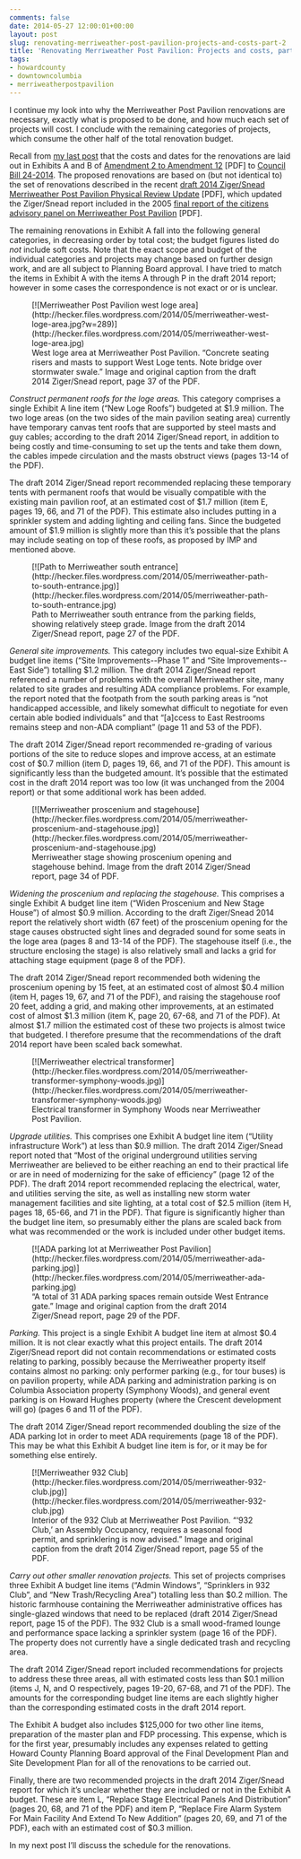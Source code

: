 ```yaml
---
comments: false
date: 2014-05-27 12:00:01+00:00
layout: post
slug: renovating-merriweather-post-pavilion-projects-and-costs-part-2
title: 'Renovating Merriweather Post Pavilion: Projects and costs, part 2'
tags:
- howardcounty
- downtowncolumbia
- merriweatherpostpavilion
---
```


I continue my look into why the Merriweather Post Pavilion renovations are necessary, exactly what is proposed to be done, and how much each set of projects will cost. I conclude with the remaining categories of projects, which consume the other half of the total renovation budget.

Recall from [my last post](/2014/05/26/renovating-merriweather-post-pavilion-projects-and-costs-part-1/) that the costs and dates for the renovations are laid out in Exhibits A and B of [Amendment 2 to Amendment 12](https://apps.howardcountymd.gov/olis/GetFile.aspx?id=3445) [PDF] to [Council Bill 24-2014](https://apps.howardcountymd.gov/olis/LegislationDetail.aspx?LegislationID=800). The proposed renovations are based on (but not identical to) the set of renovations described in the recent [draft 2014 Ziger/Snead Merriweather Post Pavilion Physical Review Update](http://hecker.files.wordpress.com/2014/05/140214-draft-merriweather-physical-update-report.pdf) [PDF], which updated the Ziger/Snead report included in the 2005 [final report of the citizens advisory panel on Merriweather Post Pavilion](http://hecker.files.wordpress.com/2014/05/citizens-advisory-panel-on-merriweather-post-pavilion-final-report.pdf) [PDF].

The remaining renovations in Exhibit A fall into the following general categories, in decreasing order by total cost; the budget figures listed do _not_ include soft costs. Note that the exact scope and budget of the individual categories and projects may change based on further design work, and are all subject to Planning Board approval. I have tried to match the items in Exhibit A with the items A through P in the draft 2014 report; however in some cases the correspondence is not exact or or is unclear.

<figure markdown="1">
[![Merriweather Post Pavilion west loge area](http://hecker.files.wordpress.com/2014/05/merriweather-west-loge-area.jpg?w=289)](http://hecker.files.wordpress.com/2014/05/merriweather-west-loge-area.jpg)
<figcaption>West loge area at Merriweather Post Pavilion. “Concrete seating risers and masts to support West Loge tents. Note bridge over stormwater swale.” Image and original caption from the draft 2014 Ziger/Snead report, page 37 of the PDF.</figcaption>
</figure>

_Construct permanent roofs for the loge areas._ This category comprises a single Exhibit A line item (“New Loge Roofs”) budgeted at $1.9 million. The two loge areas (on the two sides of the main pavilion seating area) currently have temporary canvas tent roofs that are supported by steel masts and guy cables; according to the draft 2014 Ziger/Snead report, in addition to being costly and time-consuming to set up the tents and take them down, the cables impede circulation and the masts obstruct views (pages 13-14 of the PDF).

The draft 2014 Ziger/Snead report recommended replacing these temporary tents with permanent roofs that would be visually compatible with the existing main pavilion roof, at an estimated cost of $1.7 million (item E, pages 19, 66, and 71 of the PDF). This estimate also includes putting in a sprinkler system and adding lighting and ceiling fans. Since the budgeted amount of $1.9 million is slightly more than this it’s possible that the plans may include seating on top of these roofs, as proposed by IMP and mentioned above.

<figure markdown="1">
[![Path to Merriweather south entrance](http://hecker.files.wordpress.com/2014/05/merriweather-path-to-south-entrance.jpg)](http://hecker.files.wordpress.com/2014/05/merriweather-path-to-south-entrance.jpg)
<figcaption>Path to Merriweather south entrance from the parking fields, showing relatively steep grade. Image from the draft 2014 Ziger/Snead report, page 27 of the PDF.</figcaption>
</figure>

_General site improvements._ This category includes two equal-size Exhibit A budget line items (“Site Improvements--Phase 1” and “Site Improvements--East Side”) totalling $1.2 million. The draft 2014 Ziger/Snead report referenced a number of problems with the overall Merriweather site, many related to site grades and resulting ADA compliance problems. For example, the report noted that the footpath from the south parking areas is “not handicapped accessible, and likely somewhat difficult to negotiate for even certain able bodied individuals” and that “[a]ccess to East Restrooms remains steep and non-ADA compliant” (page 11 and 53 of the PDF).

The draft 2014 Ziger/Snead report recommended re-grading of various portions of the site to reduce slopes and improve access, at an estimate cost of $0.7 million (item D, pages 19, 66, and 71 of the PDF). This amount is significantly less than the budgeted amount. It’s possible that the estimated cost in the draft 2014 report was too low (it was unchanged from the 2004 report) or that some additional work has been added.

<figure markdown="1">
[![Merriweather proscenium and stagehouse](http://hecker.files.wordpress.com/2014/05/merriweather-proscenium-and-stagehouse.jpg)](http://hecker.files.wordpress.com/2014/05/merriweather-proscenium-and-stagehouse.jpg)
<figcaption>Merriweather stage showing proscenium opening and stagehouse behind. Image from the draft 2014 Ziger/Snead report, page 34 of PDF.</figcaption>
</figure>

_Widening the proscenium and replacing the stagehouse._ This comprises a single Exhibit A budget line item (“Widen Proscenium and New Stage House”) of almost $0.9 million. According to the draft Ziger/Snead 2014 report the relatively short width (67 feet) of the proscenium opening for the stage causes obstructed sight lines and degraded sound for some seats in the loge area (pages 8 and 13-14 of the PDF). The stagehouse itself (i.e., the structure enclosing the stage) is also relatively small and lacks a grid for attaching stage equipment (page 8 of the PDF).

The draft 2014 Ziger/Snead report recommended both widening the proscenium opening by 15 feet, at an estimated cost of almost $0.4 million (item H, pages 19, 67, and 71 of the PDF), and raising the stagehouse roof 20 feet, adding a grid, and making other improvements, at an estimated cost of almost $1.3 million (item K, page 20, 67-68, and 71 of the PDF). At almost $1.7 million the estimated cost of these two projects is almost twice that budgeted. I therefore presume that the recommendations of the draft 2014 report have been scaled back somewhat.

<figure markdown="1">
[![Merriweather electrical transformer](http://hecker.files.wordpress.com/2014/05/merriweather-transformer-symphony-woods.jpg)](http://hecker.files.wordpress.com/2014/05/merriweather-transformer-symphony-woods.jpg)
<figcaption>Electrical transformer in Symphony Woods near Merriweather Post Pavilion.</figcaption>
</figure>

_Upgrade utilities._ This comprises one Exhibit A budget line item (“Utility infrastructure Work”) at less than $0.9 million. The draft 2014 Ziger/Snead report noted that “Most of the original underground utilities serving Merriweather are believed to be either reaching an end to their practical life or are in need of modernizing for the sake of efficiency” (page 12 of the PDF). The draft 2014 report recommended replacing the electrical, water, and utilities serving the site, as well as installing new storm water management facilities and site lighting, at a total cost of $2.5 million (item H, pages 18, 65-66, and 71 in the PDF). That figure is significantly higher than the budget line item, so presumably either the plans are scaled back from what was recommended or the work is included under other budget items.

<figure markdown="1">
[![ADA parking lot at Merriweather Post Pavilion](http://hecker.files.wordpress.com/2014/05/merriweather-ada-parking.jpg)](http://hecker.files.wordpress.com/2014/05/merriweather-ada-parking.jpg)
<figcaption>“A total of 31 ADA parking spaces remain outside West Entrance gate.” Image and original caption from the draft 2014 Ziger/Snead report, page 29 of the PDF.</figcaption>
</figure>

_Parking._ This project is a single Exhibit A budget line item at almost $0.4 million. It is not clear exactly what this project entails. The draft 2014 Ziger/Snead report did not contain recommendations or estimated costs relating to parking, possibly because the Merriweather property itself contains almost no parking: only performer parking (e.g., for tour buses) is on pavilion property, while ADA parking and administration parking is on Columbia Association property (Symphony Woods), and general event parking is on Howard Hughes property (where the Crescent development will go) (pages 6 and 11 of the PDF).

The draft 2014 Ziger/Snead report recommended doubling the size of the ADA parking lot in order to meet ADA requirements (page 18 of the PDF). This may be what this Exhibit A budget line item is for, or it may be for something else entirely.

<figure markdown="1">
[![Merriweather 932 Club](http://hecker.files.wordpress.com/2014/05/merriweather-932-club.jpg)](http://hecker.files.wordpress.com/2014/05/merriweather-932-club.jpg)
<figcaption>Interior of the 932 Club at Merriweather Post Pavilion. “‘932 Club,’ an Assembly Occupancy, requires a seasonal food permit, and sprinklering is now advised.” Image and original caption from the draft 2014 Ziger/Snead report, page 55 of the PDF.</figcaption>
</figure>

_Carry out other smaller renovation projects._ This set of projects comprises three Exhibit A budget line items (“Admin Windows”, “Sprinklers in 932 Club”, and “New Trash/Recycling Area”) totalling less than $0.2 million. The historic farmhouse containing the Merriweather administrative offices has single-glazed windows that need to be replaced (draft 2014 Ziger/Snead report, page 15 of the PDF). The 932 Club is a small wood-framed lounge and performance space lacking a sprinkler system (page 16 of the PDF). The property does not currently have a single dedicated trash and recycling area.

The draft 2014 Ziger/Snead report included recommendations for projects to address these three areas, all with estimated costs less than $0.1 million (items J, N, and O respectively, pages 19-20, 67-68, and 71 of the PDF). The  amounts for the corresponding budget line items are each slightly higher than the corresponding estimated costs in the draft 2014 report.

The Exhibit A budget also includes $125,000 for two other line items, preparation of the master plan and FDP processing. This expense, which is for the first year, presumably includes any expenses related to getting Howard County Planning Board approval of the Final Development Plan and Site Development Plan for all of the renovations to be carried out.

Finally, there are two recommended projects in the draft 2014 Ziger/Snead report for which it’s unclear whether they are included or not in the Exhibit A budget. These are item L, “Replace Stage Electrical Panels And Distribution” (pages 20, 68, and 71 of the PDF) and item P, “Replace Fire Alarm System For Main Facility And Extend To New Addition” (pages 20, 69, and 71 of the PDF), each with an estimated cost of $0.3 million.

In my next post I’ll discuss the schedule for the renovations.
